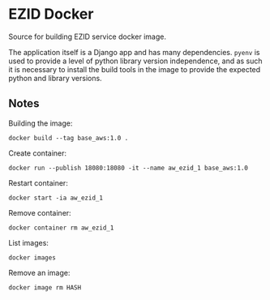 # EZID Docker

Source for building EZID service docker image.

The application itself is a Django app and has many dependencies. `pyenv` is 
used to provide a level of python library version independence, and as such
it is necessary to install the build tools in the image to provide the expected
python and library versions.

## Notes

Building the image:

```
docker build --tag base_aws:1.0 .
```

Create container:

```
docker run --publish 18080:18080 -it --name aw_ezid_1 base_aws:1.0
```

Restart container:

```
docker start -ia aw_ezid_1
```

Remove container:

```
docker container rm aw_ezid_1
```

List images:

```
docker images  
```

Remove an image:

```
docker image rm HASH
```
